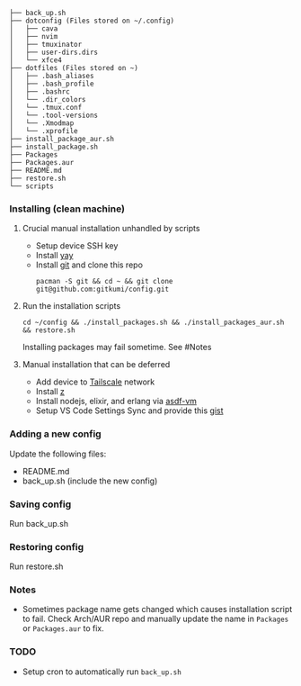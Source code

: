 ```
├── back_up.sh
├── dotconfig (Files stored on ~/.config)
│   ├── cava
│   ├── nvim
│   ├── tmuxinator
│   ├── user-dirs.dirs
│   └── xfce4
├── dotfiles (Files stored on ~)
│   ├── .bash_aliases
│   ├── .bash_profile
│   ├── .bashrc
│   └── .dir_colors
│   └── .tmux.conf
│   └── .tool-versions
│   └── .Xmodmap
│   └── .xprofile
├── install_package_aur.sh
├── install_package.sh
├── Packages
├── Packages.aur
├── README.md
├── restore.sh
└── scripts
```

### Installing (clean machine)
1. Crucial manual installation unhandled by scripts
    - Setup device SSH key
    - Install [yay](https://github.com/Jguer/yay)
    - Install [git](https://wiki.archlinux.org/title/git) and clone this repo
      ```
      pacman -S git && cd ~ && git clone git@github.com:gitkumi/config.git
      ```
      
2. Run the installation scripts  
      ```
      cd ~/config && ./install_packages.sh && ./install_packages_aur.sh && restore.sh 
      ```

    Installing packages may fail sometime. See #Notes

3. Manual installation that can be deferred
    - Add device to [Tailscale](https://tailscale.com/) network
    - Install [z](https://github.com/rupa/z)
    - Install nodejs, elixir, and erlang via [asdf-vm](https://asdf-vm.com/#/)
    - Setup VS Code Settings Sync and provide this [gist](https://gist.github.com/gitkumi/751c1ba1002636ec194b2edafee551ac)

### Adding a new config
Update the following files:  
- README.md  
- back_up.sh (include the new config)  

### Saving config
Run back_up.sh

### Restoring config
Run restore.sh
  
### Notes
- Sometimes package name gets changed which causes installation script to fail. Check Arch/AUR repo and manually update the name in `Packages` or `Packages.aur` to fix.

### TODO
- Setup cron to automatically run `back_up.sh`